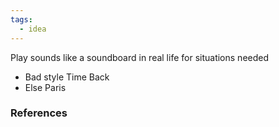 ```yaml
---
tags:
  - idea
---
```

Play sounds like a soundboard in real life for situations needed  
- Bad style Time Back  
- Else Paris
### References
[^1]: 
[^2]: 
